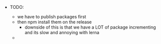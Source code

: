 - TODO: 

    - we have to publish packages first
    - then npm install them on the release
        - downside of this is that we have a LOT of package incrementing and its
          slow and annoying with lerna
    - 
